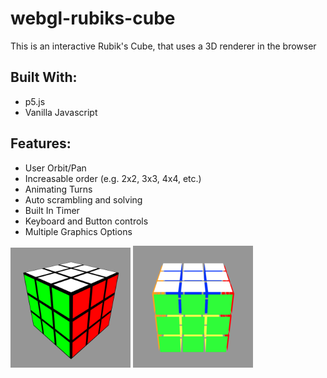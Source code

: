 # webgl-rubiks-cube

This is an interactive Rubik's Cube, that uses a 3D renderer in the browser

## Built With:

- p5.js
- Vanilla Javascript

## Features:

- User Orbit/Pan
- Increasable order (e.g. 2x2, 3x3, 4x4, etc.)
- Animating Turns
- Auto scrambling and solving
- Built In Timer
- Keyboard and Button controls
- Multiple Graphics Options


![Cube Screenshot](assets/cube-screenshot.png "Title")
![Speed Cube Screenshot](assets/spd-cube-screenshot.png "Title")
